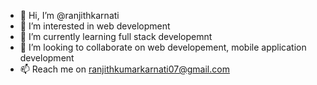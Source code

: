 - 👋 Hi, I’m @ranjithkarnati
- 👀 I’m interested in web development
- 🌱 I’m currently learning full stack developemnt
- 💞️ I’m looking to collaborate on web developement, mobile application development
- 📫 Reach me on ranjithkumarkarnati07@gmail.com

<!---
ranjithkarnati/ranjithkarnati is a ✨ special ✨ repository because its `README.md` (this file) appears on your GitHub profile.
You can click the Preview link to take a look at your changes.
--->
